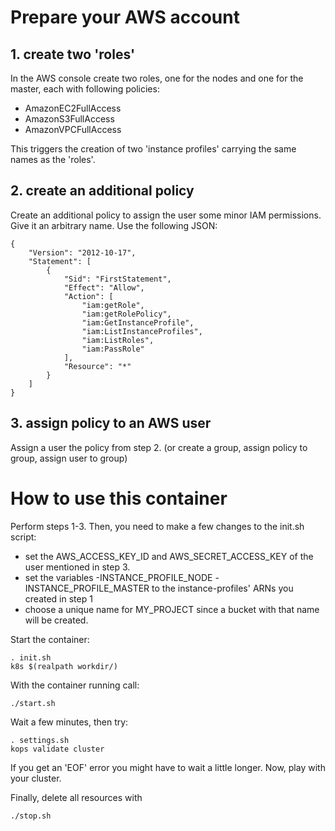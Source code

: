 # Prepare your AWS account

## 1. create two 'roles'
In the AWS console create two roles, one for the nodes and one for the master, each with following policies:
- AmazonEC2FullAccess
- AmazonS3FullAccess
- AmazonVPCFullAccess
<a/>
This triggers the creation of two 'instance profiles' carrying the same names as the 'roles'.

## 2. create an additional policy
Create an additional policy to assign the user some minor IAM permissions.
Give it an arbitrary name. Use the following JSON:
~~~
{
    "Version": "2012-10-17",
    "Statement": [
        {
            "Sid": "FirstStatement",
            "Effect": "Allow",
            "Action": [
                "iam:getRole",
                "iam:getRolePolicy",
                "iam:GetInstanceProfile",
                "iam:ListInstanceProfiles",
                "iam:ListRoles",
                "iam:PassRole"
            ],
            "Resource": "*"
        }
    ]
}
~~~

## 3. assign policy to an AWS user
Assign a user the policy from step 2.
(or create a group, assign policy to group, assign user to group)

# How to use this container
Perform steps 1-3. Then, you need to make a few changes to the init.sh script:
- set the AWS_ACCESS_KEY_ID and AWS_SECRET_ACCESS_KEY of the user mentioned in step 3.
- set the variables
    -INSTANCE_PROFILE_NODE
    -INSTANCE_PROFILE_MASTER
  to the instance-profiles' ARNs you created in step 1
- choose a unique name for MY_PROJECT since a bucket with that name will be created.

Start the container:
~~~
. init.sh
k8s $(realpath workdir/)
~~~

With the container running call:
~~~
./start.sh
~~~

Wait a few minutes, then try:
~~~
. settings.sh
kops validate cluster
~~~
If you get an 'EOF' error you might have to wait a little longer.
Now, play with your cluster.

Finally, delete all resources with
~~~
./stop.sh
~~~
